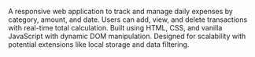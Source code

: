 
A responsive web application to track and manage daily expenses by category, amount, and date.
Users can add, view, and delete transactions with real-time total calculation.
Built using HTML, CSS, and vanilla JavaScript with dynamic DOM manipulation.
Designed for scalability with potential extensions like local storage and data filtering.
